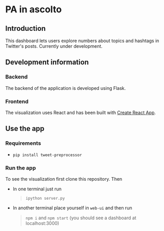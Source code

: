 # PA in ascolto
## Introduction
This dashboard lets users explore numbers about topics and hashtags in Twitter's posts. Currently under development.

## Development information
### Backend
The backend of the application is developed using Flask. 
### Frontend
The visualization uses React and has been built with [Create React App](https://github.com/facebook/create-react-app).

## Use the app
### Requirements
* `pip install tweet-preprocessor`

### Run the app
To see the visualization first clone this repository. Then
 
* In one terminal just run 

	> `ipython server.py` 
* In another terminal place yourself in `web-ui` and then run
	> `npm i` and `npm start` (you should see a dashboard at localhost:3000)